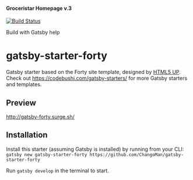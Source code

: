 #### Groceristar Homepage v.3
[![Build Status](https://travis-ci.org/GroceriStar/homepage.svg?branch=master)](https://travis-ci.org/GroceriStar/homepage)

Build with Gatsby help


# gatsby-starter-forty
Gatsby starter based on the Forty site template, designed by [HTML5 UP](https://html5up.net/forty). Check out https://codebushi.com/gatsby-starters/ for more Gatsby starters and templates.

## Preview

http://gatsby-forty.surge.sh/

## Installation

Install this starter (assuming Gatsby is installed) by running from your CLI:
`gatsby new gatsby-starter-forty https://github.com/ChangoMan/gatsby-starter-forty`

Run `gatsby develop` in the terminal to start.
